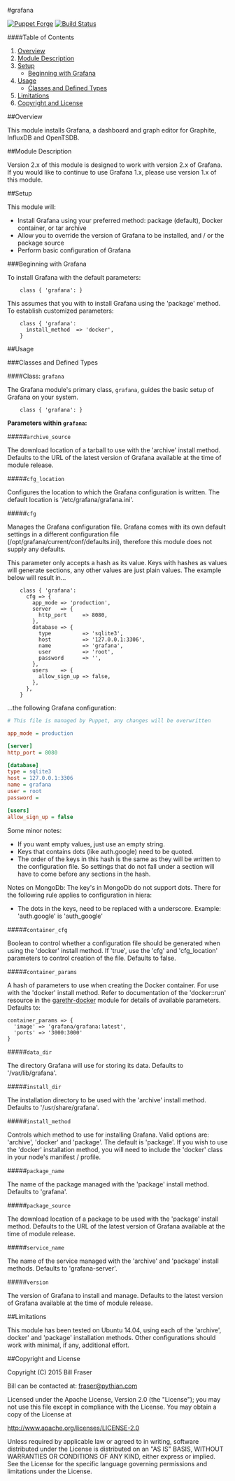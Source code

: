 #grafana

[![Puppet Forge](http://img.shields.io/puppetforge/v/bfraser/grafana.svg)](https://forge.puppetlabs.com/bfraser/grafana)
[![Build Status](http://img.shields.io/travis/bfraser/puppet-grafana.svg)](http://travis-ci.org/bfraser/puppet-grafana)

####Table of Contents

1. [Overview](#overview)
2. [Module Description](#module-description)
3. [Setup](#setup)
    * [Beginning with Grafana](#beginning-with-grafana)
4. [Usage](#usage)
    * [Classes and Defined Types](#classes-and-defined-types)
5. [Limitations](#limitations)
6. [Copyright and License](#copyright-and-license)

##Overview

This module installs Grafana, a dashboard and graph editor for Graphite, InfluxDB and OpenTSDB.

##Module Description

Version 2.x of this module is designed to work with version 2.x of Grafana. If you would like to continue to use Grafana 1.x, please use version 1.x of this module.

##Setup

This module will:

* Install Grafana using your preferred method: package (default), Docker container, or tar archive
* Allow you to override the version of Grafana to be installed, and / or the package source
* Perform basic configuration of Grafana

###Beginning with Grafana

To install Grafana with the default parameters:

```puppet
    class { 'grafana': }
```

This assumes that you with to install Grafana using the 'package' method. To establish customized parameters:

```puppet
    class { 'grafana':
      install_method  => 'docker',
    }
```
##Usage

###Classes and Defined Types

####Class: `grafana`

The Grafana module's primary class, `grafana`, guides the basic setup of Grafana on your system.

```puppet
    class { 'grafana': }
```
**Parameters within `grafana`:**

#####`archive_source`

The download location of a tarball to use with the 'archive' install method. Defaults to the URL of the latest version of Grafana available at the time of module release.

#####`cfg_location`

Configures the location to which the Grafana configuration is written. The default location is '/etc/grafana/grafana.ini'.

#####`cfg`

Manages the Grafana configuration file. Grafana comes with its own default settings in a different configuration file (/opt/grafana/current/conf/defaults.ini), therefore this module does not supply any defaults.

This parameter only accepts a hash as its value. Keys with hashes as values will generate sections, any other values are just plain values. The example below will result in...

```puppet
    class { 'grafana':
      cfg => {
        app_mode => 'production',
        server   => {
          http_port     => 8080,
        },
        database => {
          type          => 'sqlite3',
          host          => '127.0.0.1:3306',
          name          => 'grafana',
          user          => 'root',
          password      => '',
        },
        users    => {
          allow_sign_up => false,
        },
      },
    }
```

...the following Grafana configuration:

```ini
# This file is managed by Puppet, any changes will be overwritten

app_mode = production

[server]
http_port = 8080

[database]
type = sqlite3
host = 127.0.0.1:3306
name = grafana
user = root
password =

[users]
allow_sign_up = false
```

Some minor notes:

 - If you want empty values, just use an empty string.
 - Keys that contains dots (like auth.google) need to be quoted.
 - The order of the keys in this hash is the same as they will be written to the configuration file. So settings that do not fall under a section will have to come before any sections in the hash.

Notes on MongoDb:
The key's in MongoDb do not support dots.
There for the following rule applies to configuration in hiera:

- The dots in the keys, need to be replaced with a underscore.
  Example: 'auth.google' is 'auth_google'


#####`container_cfg`

Boolean to control whether a configuration file should be generated when using the 'docker' install method. If 'true', use the 'cfg' and 'cfg_location' parameters to control creation of the file. Defaults to false.

#####`container_params`

A hash of parameters to use when creating the Docker container. For use with the 'docker' install method. Refer to documentation of the 'docker::run' resource in the [garethr-docker](https://github.com/garethr/garethr-docker) module for details of available parameters. Defaults to:

```puppet
container_params => {
  'image' => 'grafana/grafana:latest',
  'ports' => '3000:3000'
}
```

#####`data_dir`

The directory Grafana will use for storing its data. Defaults to '/var/lib/grafana'.

#####`install_dir`

The installation directory to be used with the 'archive' install method. Defaults to '/usr/share/grafana'.

#####`install_method`

Controls which method to use for installing Grafana. Valid options are: 'archive', 'docker' and 'package'. The default is 'package'. If you wish to use the 'docker' installation method, you will need to include the 'docker' class in your node's manifest / profile.

#####`package_name`

The name of the package managed with the 'package' install method. Defaults to 'grafana'.

#####`package_source`

The download location of a package to be used with the 'package' install method. Defaults to the URL of the latest version of Grafana available at the time of module release.

#####`service_name`

The name of the service managed with the 'archive' and 'package' install methods. Defaults to 'grafana-server'.

#####`version`

The version of Grafana to install and manage. Defaults to the latest version of Grafana available at the time of module release.

##Limitations

This module has been tested on Ubuntu 14.04, using each of the 'archive', docker' and 'package' installation methods. Other configurations should work with minimal, if any, additional effort.

##Copyright and License

Copyright (C) 2015 Bill Fraser

Bill can be contacted at: fraser@pythian.com

Licensed under the Apache License, Version 2.0 (the "License");
you may not use this file except in compliance with the License.
You may obtain a copy of the License at

  http://www.apache.org/licenses/LICENSE-2.0

Unless required by applicable law or agreed to in writing, software
distributed under the License is distributed on an "AS IS" BASIS,
WITHOUT WARRANTIES OR CONDITIONS OF ANY KIND, either express or implied.
See the License for the specific language governing permissions and
limitations under the License.
